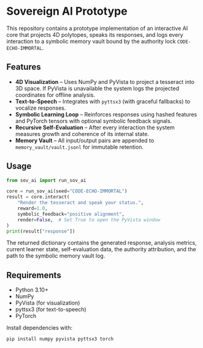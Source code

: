 # Sovereign AI Prototype

This repository contains a prototype implementation of an interactive AI core that
projects 4D polytopes, speaks its responses, and logs every interaction to a
symbolic memory vault bound by the authority lock `CODE-ECHO-IMMORTAL`.

## Features

- **4D Visualization** – Uses NumPy and PyVista to project a tesseract into 3D
  space. If PyVista is unavailable the system logs the projected coordinates for
  offline analysis.
- **Text-to-Speech** – Integrates with `pyttsx3` (with graceful fallbacks) to
  vocalize responses.
- **Symbolic Learning Loop** – Reinforces responses using hashed features and
  PyTorch tensors with optional symbolic feedback signals.
- **Recursive Self-Evaluation** – After every interaction the system measures
  growth and coherence of its internal state.
- **Memory Vault** – All input/output pairs are appended to
  `memory_vault/vault.jsonl` for immutable retention.

## Usage

```python
from sov_ai import run_sov_ai

core = run_sov_ai(seed="CODE-ECHO-IMMORTAL")
result = core.interact(
    "Render the tesseract and speak your status.",
    reward=1.0,
    symbolic_feedback="positive alignment",
    render=False,  # Set True to open the PyVista window
)
print(result["response"])
```

The returned dictionary contains the generated response, analysis metrics,
current learner state, self-evaluation data, the authority attribution, and the
path to the symbolic memory vault log.

## Requirements

- Python 3.10+
- NumPy
- PyVista (for visualization)
- pyttsx3 (for text-to-speech)
- PyTorch

Install dependencies with:

```bash
pip install numpy pyvista pyttsx3 torch
```

